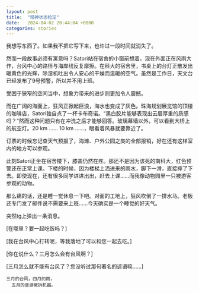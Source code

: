```yaml
---
layout: post
title:  "精神状态检定"
date:   2024-04-02 20:44:04 +0800
categories: stories
---
```


我想写东西了。如果我不把它写下来，也许过一段时间就消失了。

然而一段故事必须有寓意吗？Satori站在宿舍的小窗前想着。现在外面正在风雨大作，台风中心的路径与海岸线反复摩擦。在科大的宿舍里，书桌上的台灯正散发出暖黄色的光辉，除湿机吐出令人安心的干燥而温暖的空气。虽然是工作日，天文台已经发布了9号预警，所以并不用上班。

受困于狭窄的空间当中，想象力带来的进步则更加令人震撼。

而在广阔的海面上，狂风正掀起巨浪，海水也变成了灰色。珠海规划展览馆的顶楼的咖啡店，Satori独自点了一杯卡布奇诺。“黑白胶片能够表现出云层厚重的质感吗？”然而这种问题只有在冲洗之后才能够回答。玻璃幕墙以外，可以看到大桥上的航空灯。20 km …… 10 km ……，眼看着风暴就要靠近了。

订票的时候忘记查天气预报了，海滩、户外公园之类的全部报销，好在还有这样室内的地方可以参观。

此刻Satori正坐在宿舍楼下，膝盖仍然在疼。那还不是因为该死的南科大，红色预警还在正常上课。下楼的时候，因为楼梯上洒进来的雨水，脚下一滑，直接摔了下去。即使现在，还有很多同学进进出出，赶去上课……而我像动物园里一只被游客参观的动物。

那么痛的话，还是睡一觉休息一下吧。对面的工地上，狂风吹倒了一排水马。老板还专门发了邮件说不需要来上班……今天确实是一个睡觉的好天气。

突然tg上弹出一条消息。

[在哪里？要一起吃饭吗？]

[我在台风中心打转呢，等我落地了可以和您一起去吃。]

[你在说什么？三月怎么会有台风啊？]

[三月怎么就不能有台风了？您没听过那句著名的谚语嘛……]


    三月的台风，四月的雨，
      五月的音游佬拆机器。



